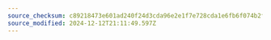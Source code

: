 ```yaml
---
source_checksum: c89218473e601ad240f24d3cda96e2e1f7e728cda1e6fb6f074b2fb47625b910
source_modified: 2024-12-12T21:11:49.597Z
---
```


